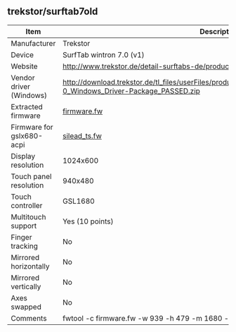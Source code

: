 trekstor/surftab7old
--------------------

| Item | Description |
|------|-------------|
| Manufacturer            | Trekstor                 |
| Device                  | SurfTab wintron 7.0 (v1) |
| Website                 | http://www.trekstor.de/detail-surftabs-de/product/surftab-wintron-70.html |
| Vendor driver (Windows) | http://download.trekstor.de/tl_files/userFiles/products/surftab_wintron_70/SurfTab_wintron_7-0_Windows_Driver-Package_PASSED.zip |
| Extracted firmware      | [firmware.fw](firmware.fw) |
| Firmware for gslx680-acpi | [silead_ts.fw](silead_ts.fw) |
| Display resolution      | 1024x600 |
| Touch panel resolution  | 940x480 |
| Touch controller        | GSL1680 |
| Multitouch support      | Yes (10 points) |
| Finger tracking         | No |
| Mirrored horizontally   | No |
| Mirrored vertically     | No |
| Axes swapped            | No |
| Comments                | fwtool -c firmware.fw -w 939 -h 479 -m 1680 -f track -t 10 silead_ts.fw |
